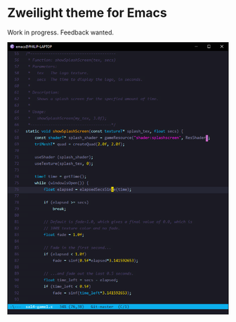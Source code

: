 # Zweilight theme for Emacs

Work in progress. Feedback wanted.

<img alt="" src="screenshots/screenshot0.png" />
